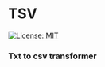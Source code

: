 # TSV

[![License: MIT](https://img.shields.io/badge/License-MIT-yellow.svg)](https://opensource.org/licenses/MIT)

### Txt to csv transformer





